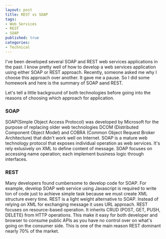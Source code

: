 ```yaml
---
layout: post
title: REST vs SOAP
tags: 
- Web Services
- REST
- SOAP
published: true
categories:
- Technical
---
```


I've been developed several SOAP and REST web services applications in the past. I know pretty well of how to develop a 
web services application using either SOAP or REST approach. Recently, someone asked me why I choose this approach over 
another. It gave me a pause. So I did some homework and here is the summary of SOAP aand REST.

Let's tell a little background of both technologies before going into the reasons of choosing which approach for application.

### SOAP
SOAP(Simple Object Access Protocol) was developed by Microsoft for the purpose of replacing older web technologies DCOM 
(Distributed Component Object Model) and COBRA (Common Object Request Broker Architecture) that didn't work well on Internet.
SOAP is a mature web technology protocol that exposes individual operation as web services. It's rely exlusively on XML to define content of message. SOAP focuses on accessing name operation; each implement business logic through interfaces.

### REST
Many developers found cumbersome to develop code for SOAP. For example, develop SOAP web service using Javascript is required to write ton of code just to achieve simple task because we must create XML structure every time. REST is a light weight alternative to SOAP. Instead of relying on XML for exchanging message it uses URL approach. REST focuses on resource-based operation. It inherits CRUD (POST, GET, PUSH, DELETE) from HTTP operations. This make it easy for both developer and browser to consume public APIs as you have no control over on what's going on the consumer side. This is one of the main reason REST dominant nearly 70% of the market.

